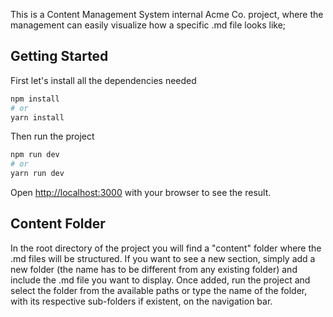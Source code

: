 This is a Content Management System internal Acme Co. project, where the management can easily visualize how
a specific .md file looks like;

## Getting Started

First let's install all the dependencies needed

```bash
npm install
# or
yarn install
```

Then run the project

```bash
npm run dev
# or
yarn run dev
```

Open [http://localhost:3000](http://localhost:3000) with your browser to see the result.

## Content Folder

In the root directory of the project you will find a "content" folder where the .md files will be structured. If you want to see a new section, simply add a new folder (the name has to be different from any existing folder) and include the .md file you want to display. Once added, run the project and select the folder from the available paths or type the name of the folder, with its respective sub-folders if existent, on the navigation bar.
